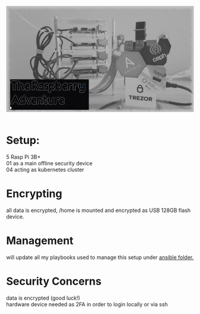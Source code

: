 ![my setup](pics/pi.jpg?raw=true "Raspberry")
<br><br>
# Setup: 
5 Rasp Pi 3B+ <br>
01 as a main offline security device <br>
04 acting as kubernetes cluster <br>

# Encrypting
all data is encrypted, /home is mounted and encrypted as USB 128GB flash device. <br>

# Management
will update all my playbooks used to manage this setup under <a href=ansible>ansible folder.</a> <br>

<!-- ![strip](pics/strip.jpg?raw=true "strip") -->
# Security Concerns
data is encrypted (good luck!) <br>
hardware device needed as 2FA in order to login locally or via ssh <br>